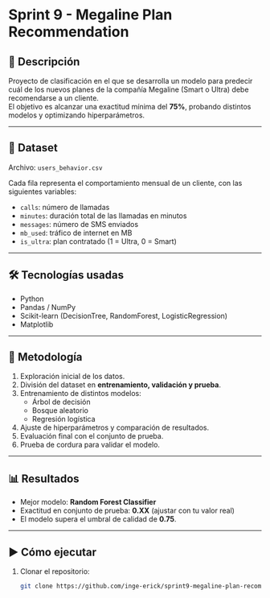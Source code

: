 # Sprint 9 - Megaline Plan Recommendation

## 📌 Descripción
Proyecto de clasificación en el que se desarrolla un modelo para predecir cuál de los nuevos planes de la compañía Megaline (Smart o Ultra) debe recomendarse a un cliente.  
El objetivo es alcanzar una exactitud mínima del **75%**, probando distintos modelos y optimizando hiperparámetros.

---

## 📂 Dataset
Archivo: `users_behavior.csv`  

Cada fila representa el comportamiento mensual de un cliente, con las siguientes variables:  
- `calls`: número de llamadas  
- `minutes`: duración total de las llamadas en minutos  
- `messages`: número de SMS enviados  
- `mb_used`: tráfico de internet en MB  
- `is_ultra`: plan contratado (1 = Ultra, 0 = Smart)  

---

## 🛠️ Tecnologías usadas
- Python  
- Pandas / NumPy  
- Scikit-learn (DecisionTree, RandomForest, LogisticRegression)  
- Matplotlib  

---

## 🚀 Metodología
1. Exploración inicial de los datos.  
2. División del dataset en **entrenamiento, validación y prueba**.  
3. Entrenamiento de distintos modelos:  
   - Árbol de decisión  
   - Bosque aleatorio  
   - Regresión logística  
4. Ajuste de hiperparámetros y comparación de resultados.  
5. Evaluación final con el conjunto de prueba.  
6. Prueba de cordura para validar el modelo.  

---

## 📊 Resultados
- Mejor modelo: **Random Forest Classifier**  
- Exactitud en conjunto de prueba: **0.XX** (ajustar con tu valor real)  
- El modelo supera el umbral de calidad de **0.75**.  

---

## ▶️ Cómo ejecutar
1. Clonar el repositorio:
   ```bash
   git clone https://github.com/inge-erick/sprint9-megaline-plan-recommendation.git
